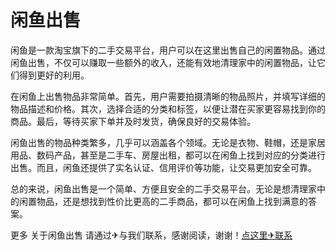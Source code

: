 # 闲鱼出售

闲鱼是一款淘宝旗下的二手交易平台，用户可以在这里出售自己的闲置物品。通过闲鱼出售，不仅可以赚取一些额外的收入，还能有效地清理家中的闲置物品，让它们得到更好的利用。

在闲鱼上出售物品非常简单。首先，用户需要拍摄清晰的物品照片，并填写详细的物品描述和价格。其次，选择合适的分类和标签，以便让潜在买家更容易找到你的商品。最后，等待买家下单并及时发货，确保良好的交易体验。

闲鱼出售的物品种类繁多，几乎可以涵盖各个领域。无论是衣物、鞋帽，还是家居用品、数码产品，甚至是二手车、房屋出租，都可以在闲鱼上找到对应的分类进行出售。而且，闲鱼还提供了实名认证、信用评价等功能，让交易更加安全可靠。

总的来说，闲鱼出售是一个简单、方便且安全的二手交易平台。无论是想清理家中的闲置物品，还是想找到性价比更高的二手商品，都可以在闲鱼上找到满意的答案。

更多 关于闲鱼出售 请通过✈与我们联系，感谢阅读，谢谢！[点这里✈联系](https://www.k02.cc)